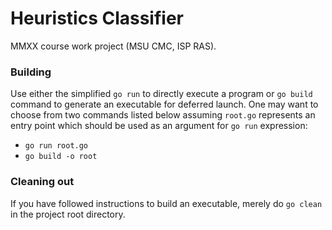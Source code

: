 # Heuristics Classifier
MMXX course work project (MSU CMC, ISP RAS).

### Building 
Use either the simplified `go run` to directly execute a program or `go build` command to generate an executable for deferred launch. One may want to choose from two commands listed below assuming `root.go` represents an entry point which should be used as an argument for `go run` expression: 

* `go run root.go`
* `go build -o root`

### Cleaning out
If you have followed instructions to build an executable, merely do `go clean` in the project root directory.
